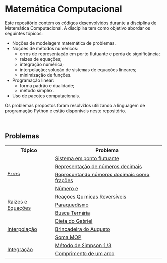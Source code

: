 # Matemática Computacional

Este repositório contém os códigos desenvolvidos durante a disciplina de Matemática Computacional.
A disciplina tem como objetivo abordar os seguintes tópicos:
- Noções de modelagem matemática de problemas.
- Noções de métodos numéricos: 
    - erros de representação em ponto flutuante e perda de significância; 
    - raízes de equações; 
    - integração numérica; 
    - interpolação; solução de sistemas de equações lineares; 
    - minimização de funções. 
- Programação linear: 
    - forma padrão e dualidade;
    - método simplex. 
- Uso de pacotes computacionais.

Os problemas propostos foram resolvidos utilizando a linguagem de programação Python e estão disponíveis neste repositório.

<br>

## Problemas

<table align="center">
    <tr>
        <th>Tópico</th>
        <th>Problema</th>
    </tr>
    <tr>
        <td rowspan="4">
            <a href="https://github.com/Joaonorr/Matematica-Computacional/tree/main/01_Erros">Erros </a>
        </td>
        <td>
            <a href="https://github.com/Joaonorr/Matematica-Computacional/tree/main/01_Erros/01_Sistema_em_ponto_flutuante">Sistema em ponto flutuante</a>
        </td>
    </tr>
    <tr>
        <td>
            <a href="https://github.com/Joaonorr/Matematica-Computacional/tree/main/01_Erros/02_Representa%C3%A7%C3%A3o_de_n%C3%BAmeros_decimais">Representação de números decimais</a>
        </td>
    </tr>
    <tr>
        <td>
            <a href="https://github.com/Joaonorr/Matematica-Computacional/tree/main/01_Erros/03_Representando_n%C3%BAmeros_decimais_como_fra%C3%A7%C3%B5es">Representando números decimais como frações</a>
        </td>
    </tr>
    <tr>
        <td>
            <a href="https://github.com/Joaonorr/Matematica-Computacional/tree/main/01_Erros/04_N%C3%BAmero_e">Número e</a>
        </td>
    </tr>
    <!-- Raizes e equações  -->
    <tr>
        <td rowspan="3">
            <a href="https://github.com/Joaonorr/Matematica-Computacional/tree/main/02_Raizes_e_equacoes">Raizes e Equações </a>
        </td>
        <td>
            <a href="https://github.com/Joaonorr/Matematica-Computacional/tree/main/02_Raizes_e_equacoes/01_Reacoes_quimicas_reversiveis">Reações Químicas Reversíveis</a>
        </td>
    </tr>
    <tr>
        <td>
            <a href="https://github.com/Joaonorr/Matematica-Computacional/tree/main/02_Raizes_e_equacoes/02_Paraquedismo">Paraquedismo</a>
        </td>
    </tr>
    <tr>
        <td>
            <a href="https://github.com/Joaonorr/Matematica-Computacional/tree/main/02_Raizes_e_equacoes/03_Busca_tern%C3%A1ria">Busca Ternária</a>
        </td>
    </tr>
    <!-- Interpolação -->
    <tr>
        <td rowspan="3">
            <a href="https://github.com/Joaonorr/Matematica-Computacional/tree/main/03_Interpola%C3%A7%C3%A3o">Interpolação </a>
        </td>
        <td>
            <a href="https://github.com/Joaonorr/Matematica-Computacional/tree/main/03_Interpola%C3%A7%C3%A3o/01_Dieta_do_gabriel">Dieta do Gabriel</a>
        </td>
    </tr>
    <tr>
        <td>
            <a href="https://github.com/Joaonorr/Matematica-Computacional/tree/main/03_Interpola%C3%A7%C3%A3o/02_Brincadeira_do_Augusto">Brincadeira do Augusto</a>
        </td>
    </tr>
    <tr>
        <td>
        <a href="https://github.com/Joaonorr/Matematica-Computacional/tree/main/03_Interpola%C3%A7%C3%A3o/03_Soma_MOP">Soma MOP</a>
        </td>
    </tr>
    <!-- Integração -->
    <tr>
        <td rowspan="2">
            <a href="https://github.com/Joaonorr/Matematica-Computacional/tree/main/04_Integra%C3%A7%C3%A3o">Integração </a>
        </td>
        <td>
            <a href="https://github.com/Joaonorr/Matematica-Computacional/tree/main/04_Integra%C3%A7%C3%A3o/01_M%C3%A9todo_de_simpson">Método de Simpson 1/3</a>
        </td>
    </tr>
    <tr>
        <td>
            <a href="https://github.com/Joaonorr/Matematica-Computacional/tree/main/04_Integra%C3%A7%C3%A3o/02_Comprimento_de_um_arco">Comprimento de um arco</a>
        </td>
    </tr>
</table>



